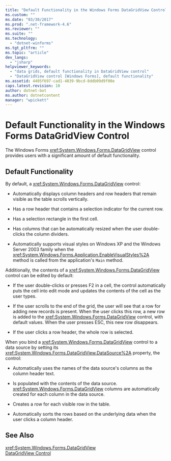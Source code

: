 ```yaml
---
title: "Default Functionality in the Windows Forms DataGridView Control | Microsoft Docs"
ms.custom: ""
ms.date: "03/30/2017"
ms.prod: ".net-framework-4.6"
ms.reviewer: ""
ms.suite: ""
ms.technology: 
  - "dotnet-winforms"
ms.tgt_pltfrm: ""
ms.topic: "article"
dev_langs: 
  - "jsharp"
helpviewer_keywords: 
  - "data grids, default functionality in DataGridView control"
  - "DataGridView control [Windows Forms], default functionality"
ms.assetid: 4405f697-cad1-4839-9bcd-8ddb09d9f00e
caps.latest.revision: 10
author: dotnet-bot
ms.author: dotnetcontent
manager: "wpickett"
---
```

# Default Functionality in the Windows Forms DataGridView Control
The Windows Forms <xref:System.Windows.Forms.DataGridView> control provides users with a significant amount of default functionality.  
  
## Default Functionality  
 By default, a <xref:System.Windows.Forms.DataGridView> control:  
  
-   Automatically displays column headers and row headers that remain visible as the table scrolls vertically.  
  
-   Has a row header that contains a selection indicator for the current row.  
  
-   Has a selection rectangle in the first cell.  
  
-   Has columns that can be automatically resized when the user double-clicks the column dividers.  
  
-   Automatically supports visual styles on Windows XP and the Windows Server 2003 family when the <xref:System.Windows.Forms.Application.EnableVisualStyles%2A> method is called from the application's `Main` method.  
  
 Additionally, the contents of a <xref:System.Windows.Forms.DataGridView> control can be edited by default:  
  
-   If the user double-clicks or presses F2 in a cell, the control automatically puts the cell into edit mode and updates the contents of the cell as the user types.  
  
-   If the user scrolls to the end of the grid, the user will see that a row for adding new records is present. When the user clicks this row, a new row is added to the <xref:System.Windows.Forms.DataGridView> control, with default values. When the user presses ESC, this new row disappears.  
  
-   If the user clicks a row header, the whole row is selected.  
  
 When you bind a <xref:System.Windows.Forms.DataGridView> control to a data source by setting its <xref:System.Windows.Forms.DataGridView.DataSource%2A> property, the control:  
  
-   Automatically uses the names of the data source's columns as the column header text.  
  
-   Is populated with the contents of the data source. <xref:System.Windows.Forms.DataGridView> columns are automatically created for each column in the data source.  
  
-   Creates a row for each visible row in the table.  
  
-   Automatically sorts the rows based on the underlying data when the user clicks a column header.  
  
## See Also  
 <xref:System.Windows.Forms.DataGridView>   
 [DataGridView Control](../../../../docs/framework/winforms/controls/datagridview-control-windows-forms.md)